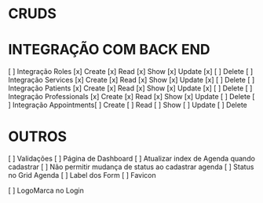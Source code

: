 # CRUDS

# INTEGRAÇÃO COM BACK END

[ ] Integração Roles [x] Create [x] Read [x] Show [x] Update [x] [ ] Delete
[ ] Integração Services [x] Create [x] Read [x] Show [x] Update [x] [ ] Delete
[ ] Integração Patients [x] Create [x] Read [x] Show [x] Update [x] [ ] Delete
[ ] Integração Professionals [x] Create [x] Read [x] Show [x] Update [ ] Delete
[ ] Integração Appointments[ ] Create [ ] Read [ ] Show [ ] Update [ ] Delete

# OUTROS

[ ] Validações
[ ] Página de Dashboard
[ ] Atualizar index de Agenda quando cadastrar
[ ] Não permitir mudança de status ao cadastrar agenda
[ ] Status no Grid Agenda
[ ] Label dos Form
[ ] Favicon

[ ] LogoMarca no Login
